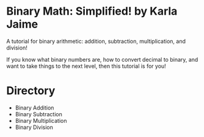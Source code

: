 # Binary Math: Simplified! by Karla Jaime

A tutorial for binary arithmetic: addition, subtraction, multiplication, and division!

If you know what binary numbers are, how to convert decimal to binary, and want to take things to the next level, then this tutorial is for you!

# Directory

- Binary Addition
- Binary Subtraction
- Binary Multiplication
- Binary Division
